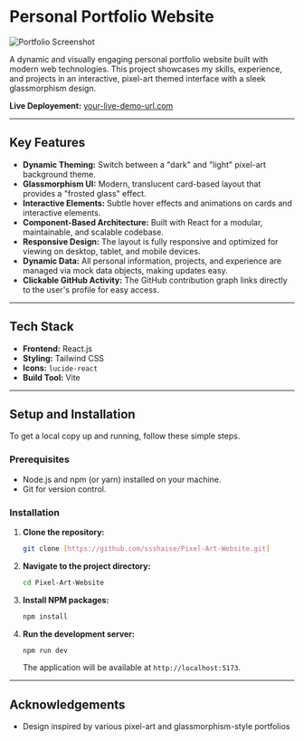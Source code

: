 # Personal Portfolio Website

![Portfolio Screenshot](https://i.postimg.cc/dtCCPFpX/image.png)

A dynamic and visually engaging personal portfolio website built with modern web technologies. This project showcases my skills, experience, and projects in an interactive, pixel-art themed interface with a sleek glassmorphism design.

**Live Deployement:** [your-live-demo-url.com](https://your-live-demo-url.com)

---

## Key Features

-   **Dynamic Theming:** Switch between a "dark" and "light" pixel-art background theme.
-   **Glassmorphism UI:** Modern, translucent card-based layout that provides a "frosted glass" effect.
-   **Interactive Elements:** Subtle hover effects and animations on cards and interactive elements.
-   **Component-Based Architecture:** Built with React for a modular, maintainable, and scalable codebase.
-   **Responsive Design:** The layout is fully responsive and optimized for viewing on desktop, tablet, and mobile devices.
-   **Dynamic Data:** All personal information, projects, and experience are managed via mock data objects, making updates easy.
-   **Clickable GitHub Activity:** The GitHub contribution graph links directly to the user's profile for easy access.

---

## Tech Stack

-   **Frontend:** React.js
-   **Styling:** Tailwind CSS
-   **Icons:** `lucide-react`
-   **Build Tool:** Vite

---

## Setup and Installation

To get a local copy up and running, follow these simple steps.

### Prerequisites

-   Node.js and npm (or yarn) installed on your machine.
-   Git for version control.

### Installation

1.  **Clone the repository:**
    ```sh
    git clone [https://github.com/ssshaise/Pixel-Art-Website.git]
    ```
2.  **Navigate to the project directory:**
    ```sh
    cd Pixel-Art-Website
    ```
3.  **Install NPM packages:**
    ```sh
    npm install
    ```
4.  **Run the development server:**
    ```sh
    npm run dev
    ```
    The application will be available at `http://localhost:5173`.

---

## Acknowledgements
- Design inspired by various pixel-art and glassmorphism-style portfolios